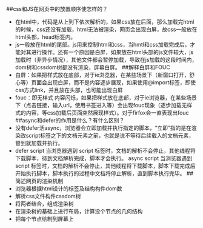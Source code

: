 ##css和JS在网页中的放置顺序使怎样的？
- 在html中，代码是从上到下依次解析的，如果css放在后面，那么加载完html的时候，css还没有加载，html无法被渲染，网页会出现白屏，故css一般放在html头部，head标签内。
- js一般放在html的尾部。js用来控制html和css，当hmtl和css加载完成后，才能对其进行操作。还有一个原因是白屏，如果放在html头部的js文件较大，js加载时（非异步情况），其他文件都会暂停加载，导致在js加载的这段时间内，dom树和cssdom树都没有渲染，屏幕白屏。
##解释白屏和FOUC
- 白屏：如果把样式放在底部，对于ie浏览器，在某些场景下（新窗口打开，舒心等）页面会出现白屏，而不是内容逐步展现，如果使用@import标签，即使css方式link，并且放在头部，也可能出现白屏
- fouc：即无样式 内容闪烁，如果把样式放在底部，对于ie浏览器，在某些场景下（点击链接，输入url，使用书签进入等）会出现fouc现象（逐步加载无样式的内容，等css加载后页面突然展现样式）。对于firfox会一直表现出fouc
##async和defer的作用是什么？有什么区别？
- 没有defer活async，浏览器会立即加载并执行指定的脚本，“立即”指的是在渲染改script标签之下的文档元素之前，也就是说不等待后续载入的文档元素，督到就加载并执行。
- defer script
当浏览器遇到 script 标签时，文档的解析不会停止，其他线程将下载脚本，待到文档解析完成，脚本才会执行。
async script
当浏览器遇到 script 标签时，文档的解析不会停止，其他线程将下载脚本，脚本下载完成后开始执行脚本，脚本执行的过程中文档将停止解析，直到脚本执行完毕。
##简述网页的渲染机制
- 浏览器根据html设计的标签及结构构件dom数
- 解析css文件构件cssdom树
- 将两者结合，组成渲染树
- 在渲染树的基础上进行布局，计算没个节点的几何结构
- 把每个节点绘制到屏幕上
